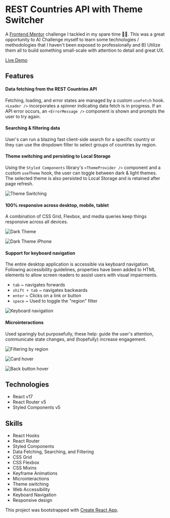 # REST Countries API with Theme Switcher

A [Frontend Mentor](https://www.frontendmentor.io/challenges/rest-countries-api-with-color-theme-switcher-5cacc469fec04111f7b848ca) challenge I tackled in my spare time 👨‍💻. This was a great opportunity to A) Challenge myself to learn some technologies / methodologies that I haven't been exposed to professionally and B) Utilize them all to build something small-scale with attention to detail and great UX.

[Live Demo](https://skiesxr.github.io/RESTCountriesApiThemeSwitcher/)

## Features

#### Data fetching from the REST Countries API

Fetching, loading, and error states are managed by a custom `useFetch` hook. `<Loader />` incorporates a spinner indicating data fetch is in progress. If an API error occurs, an `<ErrorMessage />` component is shown and prompts the user to try again.

#### Searching & filtering data

User's can run a blazing fast client-side search for a specific country or they can use the dropdown filter to select groups of countries by region.

#### Theme switching and persisting to Local Storage

Using the `Styled Components` library's `<ThemeProvider />` component and a custom `useTheme` hook, the user can toggle between dark & light themes. The selected theme is also persisted to Local Storage and is retained after page refresh.

![Theme Switching](https://drive.google.com/uc?export=view&id=1FmO9zjB-hINaYc8OvFMv09lX4dwb_GLm)

#### 100% responsive across desktop, mobile, tablet

A combination of CSS Grid, Flexbox, and media queries keep things responsive across all devices.

![Dark Theme](https://drive.google.com/uc?export=view&id=1nZyzBJAMocfdmovTSGbiwmyiLgbecB0a)

![Dark Theme iPhone](https://drive.google.com/uc?export=view&id=1XSMz1KIR4DuC40iQI1GkfsrA9zfNNWSI)

#### Support for keyboard navigation

The entire desktop application is accessible via keyboard navigation. Following accessibility guidelines, properties have been added to HTML elements to allow screen readers to assist users with visual impairments.

- `tab` ~ navigates forwards
- `shift + tab` ~ navigates backwards
- `enter` ~ Clicks on a link or button
- `space` ~ Used to toggle the "region" filter

![Keyboard navigation](https://drive.google.com/uc?export=view&id=1R4BVP-Fr1KV7CFaH4kfA3H8FuxTC5ssW)

#### Microinteractions

Used sparingly but purposefully, these help: guide the user's attention, communicate state changes, and (hopefully) increase engagement.

![Filtering by region](https://drive.google.com/uc?export=view&id=1LKyCZ5nN3IPzyF744ET6IQCL59xjR8M9)

![Card hover](https://drive.google.com/uc?export=view&id=13iUdQ84S3RKyfc-By-PlpLjScr1ZU35u)

![Back button hover](https://drive.google.com/uc?export=view&id=1KAK2T-uegyvUm-eobqE5NSS4-oSL16Yw)

## Technologies

- React v17
- React Router v5
- Styled Components v5

## Skills

- React Hooks
- React Router
- Styled Components
- Data Fetching, Searching, and Filtering
- CSS Grid
- CSS Flexbox
- CSS Mixins
- Keyframe Animations
- Microinteractions
- Theme switching
- Web Accessibility
- Keyboard Navigation
- Responsive design

This project was bootstrapped with [Create React App](https://github.com/facebook/create-react-app).
